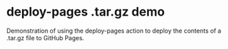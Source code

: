 # deploy-pages .tar.gz demo

Demonstration of using the deploy-pages action to deploy the contents of a .tar.gz file to GitHub Pages.
